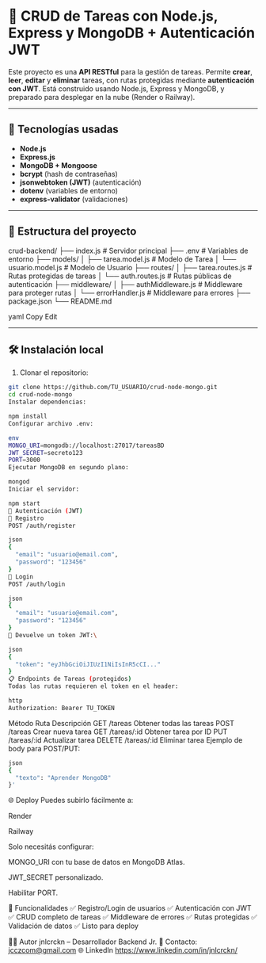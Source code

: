 # 📝 CRUD de Tareas con Node.js, Express y MongoDB + Autenticación JWT

Este proyecto es una **API RESTful** para la gestión de tareas. Permite **crear**, **leer**, **editar** y **eliminar** tareas, con rutas protegidas mediante **autenticación con JWT**. Está construido usando Node.js, Express y MongoDB, y preparado para desplegar en la nube (Render o Railway).

---

## 🚀 Tecnologías usadas

- **Node.js**
- **Express.js**
- **MongoDB + Mongoose**
- **bcrypt** (hash de contraseñas)
- **jsonwebtoken (JWT)** (autenticación)
- **dotenv** (variables de entorno)
- **express-validator** (validaciones)

---

## 📂 Estructura del proyecto

crud-backend/ ├── index.js # Servidor principal ├── .env # Variables de entorno ├── models/ │ ├── tarea.model.js # Modelo de Tarea │ └── usuario.model.js # Modelo de Usuario ├── routes/ │ ├── tarea.routes.js # Rutas protegidas de tareas │ └── auth.routes.js # Rutas públicas de autenticación ├── middleware/ │ ├── authMiddleware.js # Middleware para proteger rutas │ └── errorHandler.js # Middleware para errores ├── package.json └── README.md

yaml
Copy
Edit

---

## 🛠️ Instalación local

1. Clonar el repositorio:
```bash
git clone https://github.com/TU_USUARIO/crud-node-mongo.git
cd crud-node-mongo
Instalar dependencias:
```

```bash
npm install
Configurar archivo .env:
```

```bash
env
MONGO_URI=mongodb://localhost:27017/tareasBD
JWT_SECRET=secreto123
PORT=3000
Ejecutar MongoDB en segundo plano:
```

```bash
mongod
Iniciar el servidor:
```

```bash
npm start
🔐 Autenticación (JWT)
🔸 Registro
POST /auth/register
```

```bash
json
{
  "email": "usuario@email.com",
  "password": "123456"
}
🔸 Login
POST /auth/login
```

```bash
json
{
  "email": "usuario@email.com",
  "password": "123456"
}
🔁 Devuelve un token JWT:\
```

```bash
json
{
  "token": "eyJhbGciOiJIUzI1NiIsInR5cCI..."
}
📋 Endpoints de Tareas (protegidos)
Todas las rutas requieren el token en el header:
```

```bash
http
Authorization: Bearer TU_TOKEN
```

Método	Ruta	Descripción
GET	/tareas	Obtener todas las tareas
POST	/tareas	Crear nueva tarea
GET	/tareas/:id	Obtener tarea por ID
PUT	/tareas/:id	Actualizar tarea
DELETE	/tareas/:id	Eliminar tarea
Ejemplo de body para POST/PUT:

```bash
json
{
  "texto": "Aprender MongoDB"
}'
```
🌐 Deploy
Puedes subirlo fácilmente a:

Render

Railway

Solo necesitás configurar:

MONGO_URI con tu base de datos en MongoDB Atlas.

JWT_SECRET personalizado.

Habilitar PORT.

🎯 Funcionalidades
✅ Registro/Login de usuarios
✅ Autenticación con JWT
✅ CRUD completo de tareas
✅ Middleware de errores
✅ Rutas protegidas
✅ Validación de datos
✅ Listo para deploy

🧑‍💻 Autor
jnlcrckn – Desarrollador Backend Jr.
📧 Contacto: jcczcom@gmail.com
🌐 LinkedIn https://www.linkedin.com/in/jnlcrckn/




